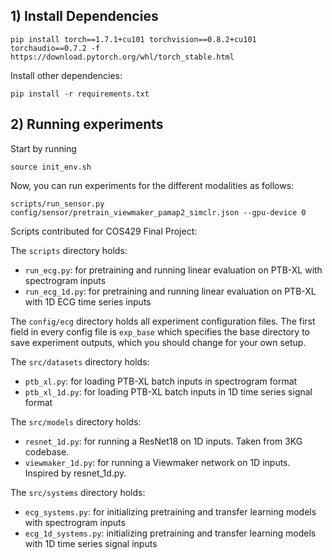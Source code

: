 ## 1) Install Dependencies

```console
pip install torch==1.7.1+cu101 torchvision==0.8.2+cu101 torchaudio==0.7.2 -f https://download.pytorch.org/whl/torch_stable.html
```

Install other dependencies:
```console
pip install -r requirements.txt
```

## 2) Running experiments

Start by running
```console
source init_env.sh
```

Now, you can run experiments for the different modalities as follows:

```console
scripts/run_sensor.py config/sensor/pretrain_viewmaker_pamap2_simclr.json --gpu-device 0
```

Scripts contributed for COS429 Final Project:

The `scripts` directory holds:
- `run_ecg.py`: for pretraining and running linear evaluation on PTB-XL with spectrogram inputs
- `run_ecg_1d.py`: for pretraining and running linear evaluation on PTB-XL with 1D ECG time series inputs

The `config/ecg` directory holds all experiment configuration files. The first field in every config file is `exp_base` which specifies the base directory to save experiment outputs, which you should change for your own setup.

The `src/datasets` directory holds:
- `ptb_xl.py`: for loading PTB-XL batch inputs in spectrogram format
- `ptb_xl_1d.py`: for loading PTB-XL batch inputs in 1D time series signal format

The `src/models` directory holds:
- `resnet_1d.py`: for running a ResNet18 on 1D inputs. Taken from 3KG codebase.
- `viewmaker_1d.py`: for running a Viewmaker network on 1D inputs. Inspired by resnet_1d.py.

The `src/systems` directory holds:
- `ecg_systems.py`: for initializing pretraining and transfer learning models with spectrogram inputs
- `ecg_1d_systems.py`: initializing pretraining and transfer learning models with 1D time series signal inputs


